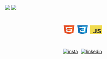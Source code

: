 <div dir="auto">
  <img height="170em" src="https://github-readme-stats.vercel.app/api?username=guilhermelautert&show_icons=true&theme=midnight-purple">
  <img height="150em" src="https://github-readme-stats.vercel.app/api/top-langs/?username=guilhermelautert&layout=compact&theme=midnight-purple">
</div>
  
  ##
<div  align="center"><br>
    <img align="center" alt="HTML" height="30" width="40" src="https://raw.githubusercontent.com/devicons/devicon/master/icons/html5/html5-original.svg">
    <img align="center" alt="CSS" height="30" width="40" src="https://raw.githubusercontent.com/devicons/devicon/master/icons/css3/css3-original.svg">
    <img align="center" alt="JavaScript" height="30" width="40" src="https://raw.githubusercontent.com/devicons/devicon/master/icons/javascript/javascript-original.svg">
</div>
  
  ##
  
 <div  align="center"><br>
  <a href="https://instagram.com/guilherme.lautert" target="_blank"><img alt="insta" height="40" weigth="40" src="https://cdn-icons-png.flaticon.com/512/1384/1384031.png" target="_blank"></a> &nbsp;
  <a href="https://www.linkedin.com/in/guilherme-lautert-de-lima-5639ba252/" target="_blank"><img alt="linkedin" height="40" weigth="40" src="https://user-images.githubusercontent.com/123305899/232071662-85d61ce4-97bf-4fdf-b0bf-c720538af49f.png" target="_blank"></a>
